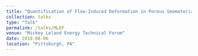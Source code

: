 ```yaml
---
title: "Quantification of Flow-Induced Deformation in Porous Geomaterials"
collection: talks
type: "Talk"
permalink: /talks/MLEF
venue: "Mickey Leland Energy Technical Forum"
date: 2018-08-06
location: "Pittsburgh, PA"
---
```

